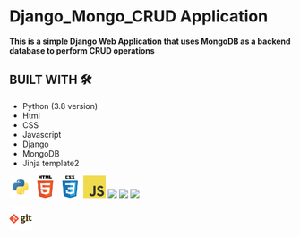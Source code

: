 # Django_Mongo_CRUD Application

**This is a simple Django Web Application that uses MongoDB as a backend database to perform CRUD operations**

## BUILT WITH 🛠️

- Python (3.8 version)
- Html
- CSS
- Javascript
- Django
- MongoDB
- Jinja template2

<code><img height="40" src="https://raw.githubusercontent.com/github/explore/80688e429a7d4ef2fca1e82350fe8e3517d3494d/topics/python/python.png"></code>
<code><img height="40" src="https://raw.githubusercontent.com/github/explore/80688e429a7d4ef2fca1e82350fe8e3517d3494d/topics/html/html.png"></code>
<code><img height="40" src="https://raw.githubusercontent.com/github/explore/80688e429a7d4ef2fca1e82350fe8e3517d3494d/topics/css/css.png"></code>
<code><img height="40" src="https://raw.githubusercontent.com/github/explore/80688e429a7d4ef2fca1e82350fe8e3517d3494d/topics/javascript/javascript.png"></code>
<code><img height="40" src="https://www.fullstackpython.com/img/logos/django.png"></code>
<code><img height="40" src="https://github.com/mongodb/mongo/blob/master/docs/leaf.svg"></code>
<code><img height="40" src="https://www.google.co.in/search?q=jinja+template+django&tbm=isch&ved=2ahUKEwi5tszyx7n3AhUNk9gFHUeHBfUQ2-cCegQIABAA&oq=jinja+template&gs_lcp=CgNpbWcQARgBMgUIABCABDIFCAAQgAQyBQgAEIAEMgUIABCABDIFCAAQgAQyBggAEAgQHjIECAAQGDIECAAQGDIECAAQGDIECAAQGDoHCAAQsQMQQzoECAAQQzoICAAQgAQQsQM6CwgAEIAEELEDEIMBOggIABCxAxCDAToECAAQHlCIDFjOJWDNOGgAcAB4AIABxgKIAYkXkgEIMC4xMS4zLjGYAQCgAQGqAQtnd3Mtd2l6LWltZ8ABAQ&sclient=img&ei=vQBsYvnjPI2m4t4Px46WqA8&bih=750&biw=1536#imgrc=zC1kRsulDtdsGM"></code>

<code><img height="40" src="https://raw.githubusercontent.com/github/explore/80688e429a7d4ef2fca1e82350fe8e3517d3494d/topics/git/git.png"></code>
